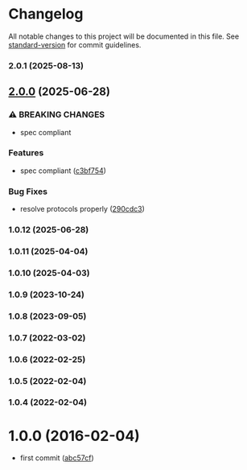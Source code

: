 # Changelog

All notable changes to this project will be documented in this file. See [standard-version](https://github.com/conventional-changelog/standard-version) for commit guidelines.

### 2.0.1 (2025-08-13)

## [2.0.0](https://github.com/kikobeats/parse-uri/compare/v1.0.12...v2.0.0) (2025-06-28)


### ⚠ BREAKING CHANGES

* spec compliant

### Features

* spec compliant ([c3bf754](https://github.com/kikobeats/parse-uri/commit/c3bf754f1438c759f2e4c4fc7a944b0695b6e1ff))


### Bug Fixes

* resolve protocols properly ([290cdc3](https://github.com/kikobeats/parse-uri/commit/290cdc39c1c1224801663a82d5cab06aecafb1b7))

### 1.0.12 (2025-06-28)

### 1.0.11 (2025-04-04)

### 1.0.10 (2025-04-03)

### 1.0.9 (2023-10-24)

### 1.0.8 (2023-09-05)

### 1.0.7 (2022-03-02)

### 1.0.6 (2022-02-25)

### 1.0.5 (2022-02-04)

### 1.0.4 (2022-02-04)

<a name="1.0.0"></a>
# 1.0.0 (2016-02-04)


* first commit ([abc57cf](https://github.com/kikobeats/parse-uri/commit/abc57cf))

